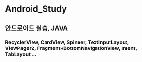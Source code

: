 # Android_Study
## 안드로이드 실습, JAVA
### RecyclerView, CardView, Spinner, TextInputLayout, ViewPager2, Fragment+BottomNavigationView, Intent, TabLayout ...
